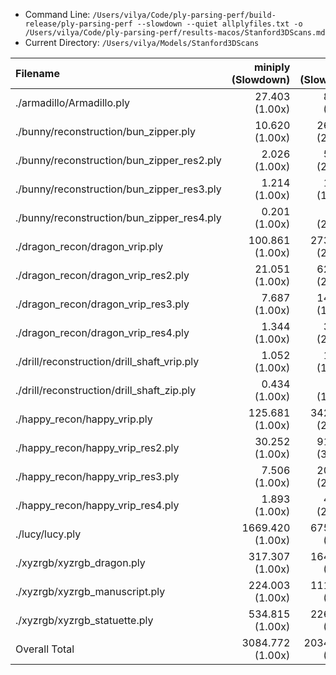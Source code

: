 * Command Line: `/Users/vilya/Code/ply-parsing-perf/build-release/ply-parsing-perf --slowdown --quiet allplyfiles.txt -o /Users/vilya/Code/ply-parsing-perf/results-macos/Stanford3DScans.md`
* Current Directory: `/Users/vilya/Models/Stanford3DScans`

| Filename                                    |      miniply (Slowdown) |       happly (Slowdown) |      tinyply (Slowdown) |         rply (Slowdown) |      msh_ply (Slowdown) |
| :------------------------------------------ | ----------------------: | ----------------------: | ----------------------: | ----------------------: | ----------------------: |
| ./armadillo/Armadillo.ply                   |       27.403    (1.00x) |       82.872    (3.02x) |       failed            |       43.862    (1.60x) |       failed            |
| ./bunny/reconstruction/bun_zipper.ply       |       10.620    (1.00x) |      261.379   (24.61x) |       failed            |       34.886    (3.28x) |       32.610    (3.07x) |
| ./bunny/reconstruction/bun_zipper_res2.ply  |        2.026    (1.00x) |       59.688   (29.46x) |       failed            |        8.285    (4.09x) |        6.890    (3.40x) |
| ./bunny/reconstruction/bun_zipper_res3.ply  |        1.214    (1.00x) |       16.542   (13.63x) |       failed            |        1.879    (1.55x) |        1.738    (1.43x) |
| ./bunny/reconstruction/bun_zipper_res4.ply  |        0.201    (1.00x) |        4.796   (23.80x) |       failed            |        0.501    (2.49x) |        0.454    (2.25x) |
| ./dragon_recon/dragon_vrip.ply              |      100.861    (1.00x) |     2738.009   (27.15x) |       failed            |      344.418    (3.41x) |      348.231    (3.45x) |
| ./dragon_recon/dragon_vrip_res2.ply         |       21.051    (1.00x) |      622.018   (29.55x) |       failed            |       79.354    (3.77x) |       80.094    (3.80x) |
| ./dragon_recon/dragon_vrip_res3.ply         |        7.687    (1.00x) |      144.949   (18.86x) |       failed            |       18.207    (2.37x) |       18.884    (2.46x) |
| ./dragon_recon/dragon_vrip_res4.ply         |        1.344    (1.00x) |       33.177   (24.69x) |       failed            |        4.106    (3.05x) |        4.044    (3.01x) |
| ./drill/reconstruction/drill_shaft_vrip.ply |        1.052    (1.00x) |       16.246   (15.44x) |       failed            |        1.644    (1.56x) |        1.589    (1.51x) |
| ./drill/reconstruction/drill_shaft_zip.ply  |        0.434    (1.00x) |        8.099   (18.65x) |       failed            |        0.850    (1.96x) |        0.769    (1.77x) |
| ./happy_recon/happy_vrip.ply                |      125.681    (1.00x) |     3427.888   (27.27x) |       failed            |      433.087    (3.45x) |      437.876    (3.48x) |
| ./happy_recon/happy_vrip_res2.ply           |       30.252    (1.00x) |      912.704   (30.17x) |       failed            |      115.050    (3.80x) |      118.057    (3.90x) |
| ./happy_recon/happy_vrip_res3.ply           |        7.506    (1.00x) |      203.811   (27.15x) |       failed            |       26.256    (3.50x) |       25.995    (3.46x) |
| ./happy_recon/happy_vrip_res4.ply           |        1.893    (1.00x) |       44.646   (23.58x) |       failed            |        5.699    (3.01x) |        5.670    (3.00x) |
| ./lucy/lucy.ply                             |     1669.420    (1.00x) |     6757.490    (4.05x) |       failed            |     3357.088    (2.01x) |     4133.415    (2.48x) |
| ./xyzrgb/xyzrgb_dragon.ply                  |      317.307    (1.00x) |     1642.436    (5.18x) |       failed            |      821.223    (2.59x) |      973.979    (3.07x) |
| ./xyzrgb/xyzrgb_manuscript.ply              |      224.003    (1.00x) |     1110.452    (4.96x) |       failed            |      566.109    (2.53x) |      593.580    (2.65x) |
| ./xyzrgb/xyzrgb_statuette.ply               |      534.815    (1.00x) |     2260.328    (4.23x) |       failed            |     1181.895    (2.21x) |     1410.924    (2.64x) |
| Overall Total                               |     3084.772    (1.00x) |    20347.531    (6.60x) |       failed            |     7044.401    (2.28x) |       failed            |
